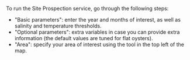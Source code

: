To run the Site Prospection service, go through the following steps:

* "Basic parameters": enter the year and months of interest, as well as salinity and temperature thresholds.
* "Optional parameters": extra variables in case you can provide extra information (the default values are tuned for flat oysters).
* "Area": specify your area of interest using the tool in the top left of the map.
